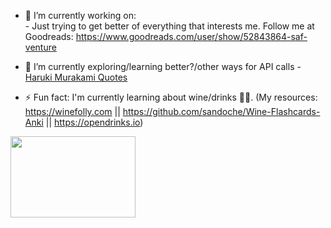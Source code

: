 - 🌱 I’m currently working on: <br>
       - Just trying to get better of everything that interests me. Follow me at Goodreads: https://www.goodreads.com/user/show/52843864-saf-venture
           
- 🔭 I’m currently exploring/learning better?/other ways for API calls - <a href="https://haruki-murakami-quotes.herokuapp.com/api/v1/quotes" target="_blank">Haruki Murakami Quotes</a>

- ⚡ Fun fact: I'm currently learning about wine/drinks 🍾🍷. (My resources: https://winefolly.com || https://github.com/sandoche/Wine-Flashcards-Anki || https://opendrinks.io)

<img src="https://media.giphy.com/media/FPbnShq1h1IS5FQyPD/giphy.gif" width="200" height="130">

<!--
**jsafe00/jsafe00** is a ✨ _special_ ✨ repository because its `README.md` (this file) appears on your GitHub profile.

Here are some ideas to get you started:

- 🔭 I’m currently working on ...
- 🌱 I’m currently learning ...
- 👯 I’m looking to collaborate on ...
- 🤔 I’m looking for help with ...
- 💬 Ask me about ...
- 📫 How to reach me: ...
- 😄 Pronouns: ...
- ⚡ Fun fact: ...
-->
